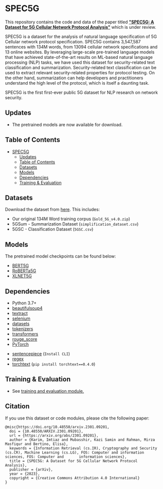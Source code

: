 # SPEC5G

This repository contains the code and data of the paper titled [**"SPEC5G: A Dataset for 5G Cellular Network Protocol Analysis"**]("https://www.overleaf.com/project/6328efc563b20d4fea080ff8") which is under review.

SPEC5G is a dataset for the analysis of natural language specification of 5G Cellular network protocol specification. SPEC5G contains 3,547,587 sentences with 134M words, from 13094 cellular network specifications and 13 online websites. By leveraging large-scale pre-trained language models that have achieved state-of-the-art results on ML-based natural language processing (NLP) tasks, we have used this dataset for security-related text classification and summarization. Security-related text classification can be used to extract relevant security-related properties for protocol testing. On the other hand, summarization can help developers and practitioners understand the high level of the protocol, which is itself a daunting task.

SPEC5G is the first first-ever public 5G dataset for NLP research on network security.

## Updates

* The pretrained models are now available for download.


## Table of Contents

- [SPEC5G](#SPEC5G)
  - [Updates](#updates)
  - [Table of Contents](#table-of-contents)
  - [Datasets](#datasets)
  - [Models](#models)
  - [Dependencies](#dependencies)
  - [Training & Evaluation](#training--evaluation)


## Datasets
  Download the dataset from [here](https://drive.google.com/drive/folders/1Km1wdYnwjdGHiULFO0GL8JZFtDT5ZDb_?usp=sharing). This includes:
* Our original 134M Word training corpus (`Gold_5G_v4.0.zip`)
* 5GSum - Summarization Dataset (`simplification_dataset.csv`)
* 5GSC - Classification Dataset (`5GSC.csv`)

## Models

The pretrained model checkpoints can be found below: 

* [BERT5G](https://drive.google.com/file/d/1Di-Tuoxmfjdu8JnNjHRts0g-rLDdNfsM/view?usp=share_link)
* [RoBERTa5G](https://drive.google.com/file/d/1R9eWnBArusiEv2NuFth5cC2O0sO0D6vy/view?usp=share_link)
* [XLNET5G](https://drive.google.com/file/d/1pMPNGKEyNzFDfZtpBluEIZAG_zyI3XvN/view?usp=share_link)

## Dependencies
* Python 3.7+
* [beautifulsoup4](https://pypi.org/project/beautifulsoup4/)
* [textract](https://pypi.org/project/textract/)
* [selenium](https://pypi.org/project/selenium/)
* [datasets](https://pypi.org/project/datasets/)
* [tokenizers](https://pypi.org/project/tokenizers/)
* [transformers](https://pypi.org/project/transformers/)
* [rouge_score](https://pypi.org/project/rouge_score/)
* [PyTorch](http://pytorch.org/)

[//]: # (* [Cython]&#40;https://pypi.org/project/Cython/&#41;)
* [sentencepiece](https://github.com/google/sentencepiece) (`Install CLI`)
* [regex](https://pypi.org/project/regex/)
* [torchtext](https://pypi.org/project/torchtext) (`pip install torchtext==0.4.0`)


## Training & Evaluation
  * See [training and evaluation module.](model-training/)

[//]: # (  * Try out the models in [Google Colaboratory.]&#40;https://colab.research.google.com/&#41;)

[//]: # (## License)

[//]: # (Contents of this repository are licensed under [Creative Commons Attribution-NonCommercial-ShareAlike 4.0 International License &#40;CC BY-NC-SA 4.0&#41;]&#40;https://creativecommons.org/licenses/by-nc-sa/4.0/&#41;. )

## Citation

If you use this dataset or code modules, please cite the following paper:

```
@misc{https://doi.org/10.48550/arxiv.2301.09201,
  doi = {10.48550/ARXIV.2301.09201},
  url = {https://arxiv.org/abs/2301.09201},
  author = {Karim, Imtiaz and Mubasshir, Kazi Samin and Rahman, Mirza Masfiqur and Bertino, Elisa},
  keywords = {Information Retrieval (cs.IR), Cryptography and Security (cs.CR), Machine Learning (cs.LG), FOS: Computer and information sciences, FOS: Computer and       information sciences},
  title = {SPEC5G: A Dataset for 5G Cellular Network Protocol Analysis},
  publisher = {arXiv},
  year = {2023},
  copyright = {Creative Commons Attribution 4.0 International}
}
```
